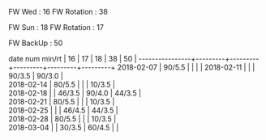 FW Wed      : 16 
FW Rotation : 38

FW Sun      : 18
FW Rotation : 17

FW BackUp   : 50

date num min/rt |    16   |    17   |    18   |    38   |    50   | 
----------------+---------+---------+---------+---------+---------+
2018-02-07      |  90/5.5 |         |         |         |
2018-02-11      |         |         |  90/3.5 |  90/3.0 |        
2018-02-14      |  80/5.5 |         |         |  10/3.5 |        
2018-02-18      |         |  46/3.5 |  90/4.0 |  44/3.5 |        
2018-02-21      |  80/5.5 |         |         |  10/3.5 |        
2018-02-25      |         |         |  46/4.5 |  44/3.5 |        
2018-02-28      |  80/5.5 |         |         |  10/3.5 |        
2018-03-04      |         |  30/3.5 |  60/4.5 |         |        

